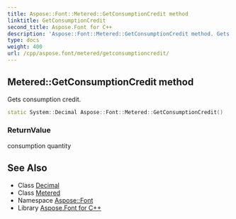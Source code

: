 ```yaml
---
title: Aspose::Font::Metered::GetConsumptionCredit method
linktitle: GetConsumptionCredit
second_title: Aspose.Font for C++
description: 'Aspose::Font::Metered::GetConsumptionCredit method. Gets consumption credit in C++.'
type: docs
weight: 400
url: /cpp/aspose.font/metered/getconsumptioncredit/
---
```

## Metered::GetConsumptionCredit method


Gets consumption credit.

```cpp
static System::Decimal Aspose::Font::Metered::GetConsumptionCredit()
```


### ReturnValue

consumption quantity

## See Also

* Class [Decimal](../../../system/decimal/)
* Class [Metered](../)
* Namespace [Aspose::Font](../../)
* Library [Aspose.Font for C++](../../../)
